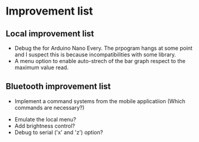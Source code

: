 # Improvement list

## Local improvement list
* Debug the for Arduino Nano Every. The prpogram hangs at some point and I suspect this is because incompatibilities with some library.
* A menu option to enable auto-strech of the bar graph respect to the maximum value read.


## Bluetooth improvement list
* Implement a command systems from the mobile applicatiion (Which commands are necessary?)
 - Emulate the local menu? 
 - Add brightness control? 
 - Debug to serial ('x' and 'z') option?

